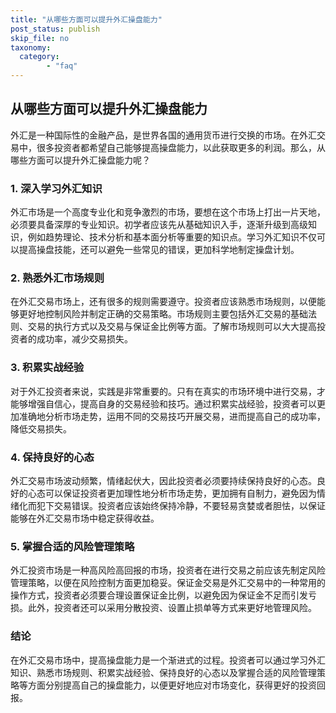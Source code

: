 ```yaml
---
title: "从哪些方面可以提升外汇操盘能力"
post_status: publish
skip_file: no
taxonomy:
  category:
        - "faq"
---
```


## 从哪些方面可以提升外汇操盘能力

外汇是一种国际性的金融产品，是世界各国的通用货币进行交换的市场。在外汇交易中，很多投资者都希望自己能够提高操盘能力，以此获取更多的利润。那么，从哪些方面可以提升外汇操盘能力呢？

### 1\. 深入学习外汇知识

外汇市场是一个高度专业化和竞争激烈的市场，要想在这个市场上打出一片天地，必须要具备深厚的专业知识。初学者应该先从基础知识入手，逐渐升级到高级知识，例如趋势理论、技术分析和基本面分析等重要的知识点。学习外汇知识不仅可以提高操盘技能，还可以避免一些常见的错误，更加科学地制定操盘计划。

### 2\. 熟悉外汇市场规则

在外汇交易市场上，还有很多的规则需要遵守。投资者应该熟悉市场规则，以便能够更好地控制风险并制定正确的交易策略。市场规则主要包括外汇交易的基础法则、交易的执行方式以及交易与保证金比例等方面。了解市场规则可以大大提高投资者的成功率，减少交易损失。

### 3\. 积累实战经验

对于外汇投资者来说，实践是非常重要的。只有在真实的市场环境中进行交易，才能够增强自信心，提高自身的交易经验和技巧。通过积累实战经验，投资者可以更加准确地分析市场走势，运用不同的交易技巧开展交易，进而提高自己的成功率，降低交易损失。

### 4\. 保持良好的心态

外汇交易市场波动频繁，情绪起伏大，因此投资者必须要持续保持良好的心态。良好的心态可以保证投资者更加理性地分析市场走势，更加拥有自制力，避免因为情绪化而犯下交易错误。投资者应该始终保持冷静，不要轻易贪婪或者胆怯，以保证能够在外汇交易市场中稳定获得收益。

### 5\. 掌握合适的风险管理策略

外汇投资市场是一种高风险高回报的市场，投资者在进行交易之前应该先制定风险管理策略，以便在风险控制方面更加稳妥。保证金交易是外汇交易中的一种常用的操作方式，投资者必须要合理设置保证金比例，以避免因为保证金不足而引发亏损。此外，投资者还可以采用分散投资、设置止损单等方式来更好地管理风险。

### 结论

在外汇交易市场中，提高操盘能力是一个渐进式的过程。投资者可以通过学习外汇知识、熟悉市场规则、积累实战经验、保持良好的心态以及掌握合适的风险管理策略等方面分别提高自己的操盘能力，以便更好地应对市场变化，获得更好的投资回报。
